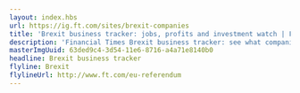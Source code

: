 ```yaml
---
layout: index.hbs
url: https://ig.ft.com/sites/brexit-companies
title: 'Brexit business tracker: jobs, profits and investment watch | FT.com'
description: 'Financial Times Brexit business tracker: see what companies have been affected so far'
masterImgUuid: 63ded9c4-3d54-11e6-8716-a4a71e8140b0
headline: Brexit business tracker
flyline: Brexit
flylineUrl: http://www.ft.com/eu-referendum
---
```

